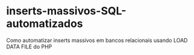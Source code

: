 # inserts-massivos-SQL-automatizados
Como automatizar inserts massivos em bancos relacionais usando LOAD DATA FILE do PHP
